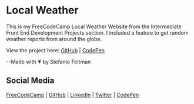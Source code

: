# Local Weather
This is my FreeCodeCamp Local Weather Website from the Intermediate Front End Development Projects section. I included a feature to get random weather reports from around the globe.

View the project here: [GitHub](https://stefaniedev.github.io/freecodecamp-coursework/0-legacy-front-end-development-certification/9-intermediate-front-end-development-projects/2-show-the-local-weather/) | [CodePen](https://codepen.io/stefaniedev/full/yKQvvb)

--Made with 💗 by Stefanie Feltman

## Social Media
[FreeCodeCamp](https://www.freecodecamp.org/stefaniedev) |
[GitHub](https://github.com/stefaniedev) |
[LinkedIn](https://www.linkedin.com/in/stefaniefeltman/) |
[Twitter](https://twitter.com/stefaniedev) |
[CodePen](https://codepen.io/stefaniedev/)
